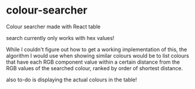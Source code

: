 # colour-searcher
Colour searcher made with React table

search currently only works with hex values!

While I couldn't figure out how to get a working implementation of this, 
the algorithm I would use when showing similar colours would be to list colours that have 
each RGB component value within a certain distance from the RGB values of the searched colour, 
ranked by order of shortest distance.

also to-do is displaying the actual colours in the table!

         
